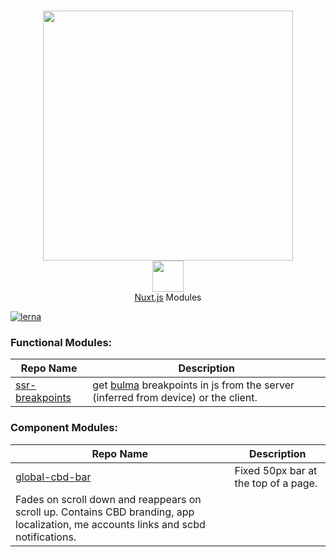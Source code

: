 <p align="center">
  <br>
    <img src="https://www.cbd.int/app/images/cbd-logo-green-en.svg" width="400px"/>
  <br>
<img src="http://imgur.com/V4LtoII.png" width="50px"/> <br>
<a href="https://github.com/nuxt/nuxt.js">Nuxt.js</a> Modules
</p>


[![lerna](https://img.shields.io/badge/maintained%20with-lerna-cc00ff.svg)](https://lernajs.io/)

### Functional Modules:


| Repo Name     | Description               |
| ---------- | ------------------ |
| [ssr-breakpoints](https://github.com/scbd/biodiversity-nuxtjs/tree/master/packages/ssr-breakpoints)    | get [bulma](https://bulma.io/documentation/overview/responsiveness/) breakpoints in js from the server (inferred from device) or the client.        |

### Component Modules:

| Repo Name        | Description               |
| ---------------- | ------------------ |
| [global-cbd-bar](https://github.com/scbd/biodiversity-nuxtjs/tree/master/packages/ssr-breakpoints)    | Fixed 50px bar at the top of a page.  
Fades on scroll down and reappears on scroll up.  Contains CBD branding, app localization, me accounts links and scbd notifications.        |
